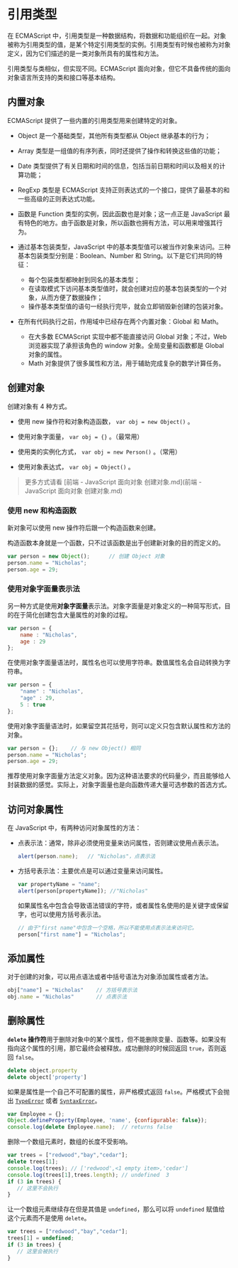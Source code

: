 # 引用类型

在 ECMAScript 中，引用类型是一种数据结构，将数据和功能组织在一起。对象被称为引用类型的值，是某个特定引用类型的实例。引用类型有时候也被称为对象定义，因为它们描述的是一类对象所具有的属性和方法。

引用类型与类相似，但实现不同。ECMAScript 面向对象，但它不具备传统的面向对象语言所支持的类和接口等基本结构。

## 内置对象



ECMAScript 提供了一些内置的引用类型用来创建特定的对象。

- Object 是一个基础类型，其他所有类型都从 Object 继承基本的行为；
- Array 类型是一组值的有序列表，同时还提供了操作和转换这些值的功能；
- Date 类型提供了有关日期和时间的信息，包括当前日期和时间以及相关的计算功能；
- RegExp 类型是 ECMAScript 支持正则表达式的一个接口，提供了最基本的和一些高级的正则表达式功能。
- 函数是 Function 类型的实例，因此函数也是对象；这一点正是 JavaScript 最有特色的地方。由于函数是对象，所以函数也拥有方法，可以用来增强其行为。

- 通过基本包装类型，JavaScript 中的基本类型值可以被当作对象来访问。三种基本包装类型分别是：Boolean、Number 和 String。以下是它们共同的特征：
  - 每个包装类型都映射到同名的基本类型；
  - 在读取模式下访问基本类型值时，就会创建对应的基本包装类型的一个对象，从而方便了数据操作；
  - 操作基本类型值的语句一经执行完毕，就会立即销毁新创建的包装对象。
- 在所有代码执行之前，作用域中已经存在两个内置对象：Global 和 Math。
  - 在大多数 ECMAScript 实现中都不能直接访问 Global 对象；不过，Web 浏览器实现了承担该角色的 window 对象。全局变量和函数都是 Global 对象的属性。
  - Math 对象提供了很多属性和方法，用于辅助完成复杂的数学计算任务。







## **创建对象**



创建对象有 4 种方式。

- 使用 new 操作符和对象构造函数， `var obj = new Object()`  。
- 使用对象字面量， `var obj = {}` 。（最常用）
- 使用类的实例化方式， `var obj = new Person()` 。（常用）

- 使用对象表达式， `var obj = Object()` 。

> 更多方式请看 [前端 - JavaScript 面向对象 创建对象.md](前端 - JavaScript 面向对象 创建对象.md)



### 使用 new 和构造函数

新对象可以使用 new 操作符后跟一个构造函数来创建。

构造函数本身就是一个函数，只不过该函数是出于创建新对象的目的而定义的。

```js
var person = new Object();		// 创建 Object 对象
person.name = "Nicholas";
person.age = 29;
```



### 使用**对象字面量**表示法

另一种方式是使用**对象字面量**表示法。对象字面量是对象定义的一种简写形式，目的在于简化创建包含大量属性的对象的过程。

```js
var person = {
    name : "Nicholas",
    age : 29
};
```

在使用对象字面量语法时，属性名也可以使用字符串。数值属性名会自动转换为字符串。

```js
var person = {
    "name" : "Nicholas",
    "age" : 29,
    5 : true
};
```

使用对象字面量语法时，如果留空其花括号，则可以定义只包含默认属性和方法的对象。

```js
var person = {}; 	// 与 new Object() 相同
person.name = "Nicholas";
person.age = 29;
```

推荐使用对象字面量方法定义对象。因为这种语法要求的代码量少，而且能够给人封装数据的感觉。实际上，对象字面量也是向函数传递大量可选参数的首选方式。



## **访问对象属性**

在 JavaScript 中，有两种访问对象属性的方法：

- 点表示法：通常，除非必须使用变量来访问属性，否则建议使用点表示法。

  ```js
  alert(person.name); 	// "Nicholas"，点表示法
  ```

- 方括号表示法：主要优点是可以通过变量来访问属性。

  ```js
  var propertyName = "name";
  alert(person[propertyName]); //"Nicholas"
  ```

  如果属性名中包含会导致语法错误的字符，或者属性名使用的是关键字或保留字，也可以使用方括号表示法。

  ```js
  // 由于"first name"中包含一个空格，所以不能使用点表示法来访问它。
  person["first name"] = "Nicholas";
  ```





## 添加属性

对于创建的对象，可以用点语法或者中括号语法为对象添加属性或者方法。

```js
obj["name"] = "Nicholas" 	// 方括号表示法
obj.name = "Nicholas"		// 点表示法
```



## 删除属性

 **`delete` 操作符**用于删除对象中的某个属性，但不能删除变量、函数等。如果没有指向这个属性的引用，那它最终会被释放。成功删除的时候回返回 `true`，否则返回 `false`。

```js
delete object.property 
delete object['property']
```

如果是属性是一个自己不可配置的属性，非严格模式返回 `false`。严格模式下会抛出 [`TypeError`](https://developer.mozilla.org/zh-CN/docs/Web/JavaScript/Reference/Global_Objects/TypeError) 或者 [`SyntaxError`](https://developer.mozilla.org/zh-CN/docs/Web/JavaScript/Reference/Global_Objects/SyntaxError)。

```js
var Employee = {};
Object.defineProperty(Employee, 'name', {configurable: false});
console.log(delete Employee.name);  // returns false
```

删除一个数组元素时，数组的长度不受影响。

```js
var trees = ["redwood","bay","cedar"];
delete trees[1];
console.log(trees);	// ['redwood',<1 empty item>,'cedar']
console.log(trees[1],trees.length);	// undefined  3
if (3 in trees) {
   // 这里不会执行
}
```

让一个数组元素继续存在但是其值是 `undefined`，那么可以将 `undefined` 赋值给这个元素而不是使用 `delete`。

```js
var trees = ["redwood","bay","cedar"];
trees[1] = undefined;
if (3 in trees) {
   // 这里会被执行
}
```







